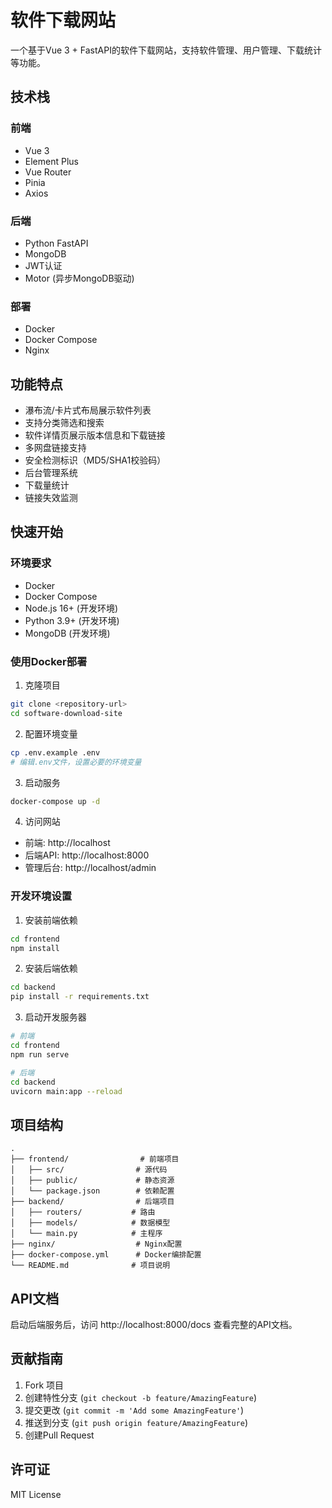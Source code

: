 # 软件下载网站

一个基于Vue 3 + FastAPI的软件下载网站，支持软件管理、用户管理、下载统计等功能。

## 技术栈

### 前端
- Vue 3
- Element Plus
- Vue Router
- Pinia
- Axios

### 后端
- Python FastAPI
- MongoDB
- JWT认证
- Motor (异步MongoDB驱动)

### 部署
- Docker
- Docker Compose
- Nginx

## 功能特点

- 瀑布流/卡片式布局展示软件列表
- 支持分类筛选和搜索
- 软件详情页展示版本信息和下载链接
- 多网盘链接支持
- 安全检测标识（MD5/SHA1校验码）
- 后台管理系统
- 下载量统计
- 链接失效监测

## 快速开始

### 环境要求

- Docker
- Docker Compose
- Node.js 16+ (开发环境)
- Python 3.9+ (开发环境)
- MongoDB (开发环境)

### 使用Docker部署

1. 克隆项目
```bash
git clone <repository-url>
cd software-download-site
```

2. 配置环境变量
```bash
cp .env.example .env
# 编辑.env文件，设置必要的环境变量
```

3. 启动服务
```bash
docker-compose up -d
```

4. 访问网站
- 前端: http://localhost
- 后端API: http://localhost:8000
- 管理后台: http://localhost/admin

### 开发环境设置

1. 安装前端依赖
```bash
cd frontend
npm install
```

2. 安装后端依赖
```bash
cd backend
pip install -r requirements.txt
```

3. 启动开发服务器
```bash
# 前端
cd frontend
npm run serve

# 后端
cd backend
uvicorn main:app --reload
```

## 项目结构

```
.
├── frontend/                # 前端项目
│   ├── src/                # 源代码
│   ├── public/             # 静态资源
│   └── package.json        # 依赖配置
├── backend/                # 后端项目
│   ├── routers/           # 路由
│   ├── models/            # 数据模型
│   └── main.py            # 主程序
├── nginx/                  # Nginx配置
├── docker-compose.yml      # Docker编排配置
└── README.md              # 项目说明
```

## API文档

启动后端服务后，访问 http://localhost:8000/docs 查看完整的API文档。

## 贡献指南

1. Fork 项目
2. 创建特性分支 (`git checkout -b feature/AmazingFeature`)
3. 提交更改 (`git commit -m 'Add some AmazingFeature'`)
4. 推送到分支 (`git push origin feature/AmazingFeature`)
5. 创建Pull Request

## 许可证

MIT License 